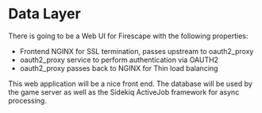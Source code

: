 # Data Layer

There is going to be a Web UI for Firescape with the following properties:

 * Frontend NGINX for SSL termination, passes upstream to oauth2_proxy
 * oauth2_proxy service to perform authentication via OAUTH2
 * oauth2_proxy passes back to NGINX for Thin load balancing
 
This web application will be a nice front end. The database will be used by the game server as well as the Sidekiq ActiveJob framework for async processing.
